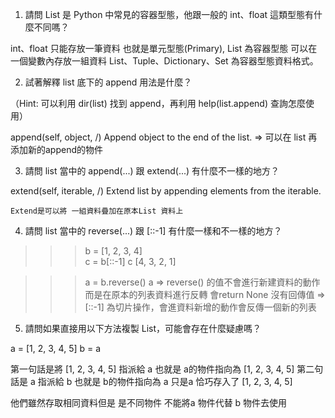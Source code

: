 
1. 請問 List 是 Python 中常見的容器型態，他跟一般的 int、float 這類型態有什麼不同嗎？

 int、float  只能存放一筆資料 也就是單元型態(Primary), List 為容器型態 可以在一個變數內存放一組資料
 List、Tuple、Dictionary、Set 為容器型態資料格式。

2. 試著解釋 list 底下的 append 用法是什麼？

（Hint: 可以利用 dir(list) 找到 append，再利用 help(list.append) 查詢怎麼使用）


append(self, object, /)
    Append object to the end of the list.
  => 可以在 list 再添加新的append的物件



3. 請問 list 當中的 append(...) 跟 extend(...) 有什麼不一樣的地方？

extend(self, iterable, /)
    Extend list by appending elements from the iterable.
    
    Extend是可以將 一組資料疊加在原本List 資料上

4. 請問 list 當中的 reverse(...) 跟 [::-1] 有什麼一樣和不一樣的地方？

>>> b = [1, 2, 3, 4]  
>>> c = b[::-1]
>>> c
[4, 3, 2, 1]
 
>>> a = b.reverse()
>>> a
=> reverse() 的值不會進行新建資料的動作而是在原本的列表資料進行反轉 會return None 沒有回傳值 
=> [::-1] 為切片操作，會進資料新增的動作會反傳一個新的列表

5. 請問如果直接用以下方法複製 List，可能會存在什麼疑慮嗎？

a = [1, 2, 3, 4, 5] 
b = a

第一句話是將 [1, 2, 3, 4, 5] 指派給 a 也就是  a的物件指向為 [1, 2, 3, 4, 5]
第二句話是 a 指派給 b  也就是 b的物件指向為 a 只是a 恰巧存入了 [1, 2, 3, 4, 5]

他們雖然存取相同資料但是 是不同物件 不能將a 物件代替 b 物件去使用 
